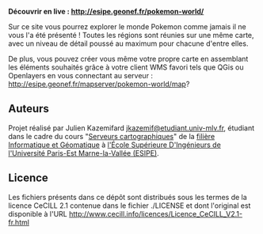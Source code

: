 
**Découvrir en live : http://esipe.geonef.fr/pokemon-world/**

Sur ce site vous pourrez explorer le monde Pokemon comme jamais il ne vous l'a
été présenté ! Toutes les régions sont réunies sur une même carte, avec un
niveau de détail poussé au maximum pour chacune d'entre elles.

De plus, vous pouvez créer vous même votre propre carte en assemblant
les éléments souhaités grâce à votre client WMS favori tels que QGis ou
Openlayers en vous connectant au serveur : http://esipe.geonef.fr/mapserver/pokemon-world/map?


Auteurs
-------
Projet réalisé par Julien Kazemifard <jkazemif@etudiant.univ-mlv.fr>, étudiant
dans le cadre du cours
"[Serveurs cartographiques](http://www.geonef.fr/doc/cours/mapserver-et-wms/])"
de la [filière Informatique et Géomatique](http://esipe.u-pem.fr/filieres/informatique-et-geomatique/) à
[l'École Supérieure D'Ingénieurs de l'Université Paris-Est Marne-la-Vallée (ESIPE)](http://esipe.u-pem.fr/).


Licence
-------

Les fichiers présents dans ce dépôt sont distribués sous les termes de
la licence CeCILL 2.1 contenue dans le fichier ./LICENSE et dont l'original
est disponible à l'URL http://www.cecill.info/licences/Licence_CeCILL_V2.1-fr.html
